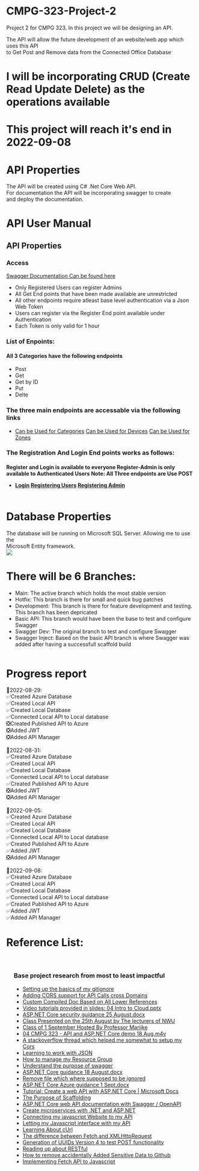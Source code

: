 <h1>CMPG-323-Project-2</h1>
<p>Project 2 for CMPG 323. In this project we will be designing an API.</p>
<p>
    The API will allow the future development of an website/web app which uses this API <br>
    to Get Post and Remove data from the Connected Office Database
</p>
<h1>I will be incorporating CRUD (Create Read Update Delete) as the operations available</h1>
<h1>This project will reach it's end in 2022-09-08</h1>
<h1>API Properties</h1>
<p>
    The API will be created using C# .Net Core Web API. <br>
    For documentation the API will be incorporating swagger to create <br>
    and deploy the documentation. <br>
</p>

<h1>API User Manual</h1>
<h2>API Properties</h2>
<h3>Access</h3>
<a href="https://project2apiconnectedoffice.azurewebsites.net/swagger/index.html">Swagger Documentation Can be found here</a>
<ul>
    <li>Only Registered Users can register Admins</li>
    <li>All Get End points that have been made available are unrestricted</li>
    <li>All other endpoints require atleast base level authentication via a Json Web Token</li>
    <li>Users can register via the Register End point available under Authentication</li>
    <li>Each Token is only valid for 1 hour</li>
</ul>
<h3>List of Enpoints:</h3>
<h4>All 3 Categories have the following endpoints</h4>
<ul>
    <li>Post</li>
    <li>Get</li>
    <li>Get by ID</li>
    <li>Put</li>
    <li>Delte</li>
</ul>
<h3>The three main endpoints are accessable via the following links</h3>
<ul>
    <li>
        <a href="https://project2apiconnectedoffice.azurewebsites.net/api/Categories">Can be Used for Categories</a>
        <a href="https://project2apiconnectedoffice.azurewebsites.net/api/Devices">Can be Used for Devices</a>
        <a href="https://project2apiconnectedoffice.azurewebsites.net/api/Zones">Can be Used for Zones</a>
    </li>
</ul>
<h3>The Registration And Login End points works as follows:</h3>
<h4>
    Register and Login is available to everyone
    Register-Admin is only available to Authenticated Users
    Note: All Three endpoints are Use POST
    <ul>
        <li>
            <a href="https://project2apiconnectedoffice.azurewebsites.net/api/Authenticate/login">Login</a>
            <a href="https://project2apiconnectedoffice.azurewebsites.net/api/Authenticate/register">Registering Users</a>
            <a href="https://project2apiconnectedoffice.azurewebsites.net/api/Authenticate/register-admin">Registering Admin</a>
        </li>
    </ul>
</h4>

<img src="https://mfdot.com/API.drawio.svg" alt="" srcset=""><br>
<!-- ![API drawio](https://user-images.githubusercontent.com/74509303/187557775-805d6391-8118-4870-897e-4ebd9d3fc2fb.svg) -->


<h1>Database Properties</h1>
<p>
    The database will be running on Microsoft SQL Server. Allowing me to use the <br>
    Microsoft Entity framework. <br>
    <img src="https://mfdot.com/Database%20ERD.drawio.svg">
<!--     ![Database ERD drawio](https://user-images.githubusercontent.com/74509303/187557724-ee264cae-5d52-4bb6-b692-6e4cbd690392.svg) -->
</p>

<h1>There will be 6 Branches:</h1>
<ul>
    <li>Main: The active branch which holds the most stable version</li>
    <li>Hotfix: This branch is there for small and quick bug patches</li>
    <li>Development: This branch is there for feature development and testing. This branch has been depricated</li>
    <li>Basic API: This branch would have been the base to test and configure Swagger</li>
    <li>Swagger Dev: The original branch to test and configure Swagger</li>
    <li>Swagger Inject: Based on the basic API branch is where Swagger was added after having a successfull scaffold build</li>
</ul>
<img src="https://mfdot.com/BranchesProject2.drawio.svg" alt="" srcset="">

<h1>Progress report</h1>
<p>
    🎈2022-08-29: <br>
    ✅Created Azure Database<br>
    ✅Created Local API<br>
    ✅Created Local Database<br>
    ✅Connected Local API to Local database<br>
    ❎Created Published API to Azure<br>
    ❎Added JWT<br>
    ❎Added API Manager<br>
    <br>
    🎈2022-08-31: <br>
    ✅Created Azure Database<br>
    ✅Created Local API<br>
    ✅Created Local Database<br>
    ✅Connected Local API to Local database<br>
    ✅Created Published API to Azure<br>
    ❎Added JWT<br>
    ❎Added API Manager<br>
    <br>
    🎈2022-09-05: <br>
    ✅Created Azure Database<br>
    ✅Created Local API<br>
    ✅Created Local Database<br>
    ✅Connected Local API to Local database<br>
    ✅Created Published API to Azure<br>
    ✅Added JWT<br>
    ❎Added API Manager<br>
    <br>
    🎈2022-09-08: <br>
    ✅Created Azure Database<br>
    ✅Created Local API<br>
    ✅Created Local Database<br>
    ✅Connected Local API to Local database<br>
    ✅Created Published API to Azure<br>
    ✅Added JWT<br>
    ✅Added API Manager<br>
</p>

<h1>Reference List:</h1>
<div style="padding: 20px;">
    <h3>Base project research from most to least impactful</h3>
    <ul>
        <li><a href="https://www.toptal.com/developers/gitignore">Setting up the basics of my gitignore</a></li>
        <li><a href="https://www.c-sharpcorner.com/article/enable-cors-consume-web-api-by-mvc-in-net-core-4/">Adding CORS support for API Calls cross Domains</a></li>
        <li><a href="https://docs.google.com/document/d/1AMr_Gf4FEWC4N53Yea0k4makXSRpV2yIio3zYoHMHpQ/edit?usp=sharing">Custom Compiled Doc Based on All Lower References</a></li>
        <li><a href="https://efundi.nwu.ac.za/access/content/group/b4bd0272-e3c3-4151-b9ce-3888cdadc374/Slides/04%20Introduction%20to%20Cloud%20and%20API%20Security/04%20Intro%20to%20Cloud.pptx">Video tutorials provided in slides: 04 Intro to Cloud.pptx</a></li>
        <li><a href="https://efundi.nwu.ac.za/access/content/group/b4bd0272-e3c3-4151-b9ce-3888cdadc374/Training/ASP.NET%20Core%20security%20guidance%2025%20August.docx">ASP.NET Core security guidance 25 August.docx</a> </li>
        <li><a href="https://www.dropbox.com/sh/p8fiokfpiqv4gud/AAD1lymwb3IfLp_IWU87FIf3a/05%20CMPG%20323%20-%20CLOUD%20and%20API%20Security%2025%20August.mp4?dl=0">Class Presented on the 25th August by The lecturers of NWU</a></li>
        <li><a href="https://www.dropbox.com/sh/p8fiokfpiqv4gud/AABtdCqaDm1IkXXVKC0AUEDSa/06%20Cmpg%20323%20-%20Cloud%20And%20Api%20Hosting%201%20Sept.m4v?dl=0">Class of 1 September Hosted By Professor Marijke</a></li>
        <li><a href="https://www.dropbox.com/sh/p8fiokfpiqv4gud/AAD4KuOzucVO9K4hR2ts1R9ia/04%20CMPG%20323%20-%20API%20and%20ASP.NET%20Core%20demo%2018%20Aug.m4v?dl=0">04 CMPG 323 - API and ASP.NET Core demo 18 Aug.m4v</a></li>
        <li><a href="https://stackoverflow.com/questions/44379560/how-to-enable-cors-in-asp-net-core-webapi">A stackoverflow thread which helped me somewhat to setup my Cors</a></li>
        <li><a href="https://www.json.org/json-en.html">Learning to work with JSON</a></li>
        <li><a href="https://docs.microsoft.com/en-us/azure/azure-resource-manager/management/manage-resource-groups-portal">How to manage my Resource Group</a></li>
        <li><a href="https://swagger.io/docs/specification/2-0/what-is-swagger/">Understand the purpose of swagger</a></li>
        <li><a href="https://efundi.nwu.ac.za/access/content/group/b4bd0272-e3c3-4151-b9ce-3888cdadc374/Training/ASP.NET%20Core%20guidance%2018%20August.docx">ASP.NET Core guidance 18 August.docx</a></li>
        <li><a href="https://stackoverflow.com/questions/7927230/remove-directory-from-remote-repository-after-adding-them-to-gitignore">Remove file which where supposed to be ignored</a></li>
        <li><a href="https://efundi.nwu.ac.za/access/content/group/b4bd0272-e3c3-4151-b9ce-3888cdadc374/Training/ASP.NET%20Core%20Azure%20guidance%201%20Sept.docx">ASP.NET Core Azure guidance 1 Sept.docx</a></li>
        <li><a href="https://docs.microsoft.com/en-us/aspnet/core/tutorials/first-web-api?view=aspnetcore-6.0&tabs=visual-studio">Tutorial: Create a web API with ASP.NET Core | Microsoft Docs</a></li>
        <li><a href="https://docs.microsoft.com/en-us/aspnet/visual-studio/overview/2013/aspnet-scaffolding-overview">The Purpose of Scaffolding</a></li>
        <li><a href="https://docs.microsoft.com/en-us/aspnet/core/tutorials/web-api-help-pages-using-swagger?view=aspnetcore-3.1">ASP.NET Core web API documentation with Swagger / OpenAPI</a></li>
        <li><a href="https://docs.microsoft.com/en-us/learn/paths/create-microservices-with-dotnet/">Create microservices with .NET and ASP.NET</a></li>
        <li><a href="https://docs.microsoft.com/en-us/aspnet/core/tutorials/web-api-javascript?view=aspnetcore-6.0">Connecting my javascript Website to my API</a></li>
        <li><a href="https://stackoverflow.com/questions/36975619/how-to-call-a-rest-web-service-api-from-javascript">Letting my Javascript interface with my API</a></li>
        <li><a href="https://developer.ibm.com/articles/what-is-curl-command/">Learning About cUrl</a></li>
        <li><a href="https://blog.openreplay.com/ajax-battle-xmlhttprequest-vs-the-fetch-api">The difference between Fetch and XMLHttpRequest</a></li>
        <li><a href="https://www.uuidgenerator.net/">Generation of UUIDs Version 4 to test POST functionality</a></li>
        <li><a href="https://www.redhat.com/en/topics/api/what-is-a-rest-api#:~:text=A%20REST%20API%20(also%20known,by%20computer%20scientist%20Roy%20Fielding.">Reading up about RESTful</a></li>
        <li><a href="https://docs.github.com/en/authentication/keeping-your-account-and-data-secure/removing-sensitive-data-from-a-repository">How to remove accidentally Added Sensitive Data to Github</a></li>
        <li><a href="https://developer.okta.com/blog/2021/08/02/fix-common-problems-cors">Implementing Fetch API to Javascript</a></li>
    </ul>
</div>
